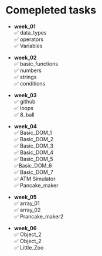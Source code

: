 # Comepleted tasks

- **week_01** <br>
  ✅ data_types <br>
  ✅ operators <br>
  ✅ Variables
- **week_02** <br>
  ✅ basic_functions <br>
  ✅ numbers <br>
  ✅ strings <br>
  ✅ conditions
- **week_03** <br>
  ✅ github <br>
  ✅ loops <br>
  ✅ 8_ball <br>

- **week_04** <br>
  ✅ Basic_DOM_1 <br>
  ✅ Basic_DOM_2 <br>
  ✅ Basic_DOM_3 <br>
  ✅ Basic_DOM_4 <br>
  ✅ Basic_DOM_5 <br>
  ✅Basic_DOM_6 <br>
  ✅ Basic_DOM_7<br>
  ✅ ATM Simulator<br>
  ✅ Pancake_maker
- **week_05** <br>
  ✅ array_01 <br>
  ✅ array_02 <br>
  ✅ Prancake_maker2
- **week_06** <br>
  ✅ Object_2 <br>
  ✅ Object_2 <br>
  ✅ Little_Zoo <br>
